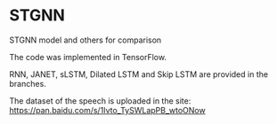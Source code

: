 # STGNN
STGNN model and others for comparison

The code was implemented in TensorFlow.

RNN, JANET, sLSTM, Dilated LSTM and Skip LSTM are provided in the branches. 

The dataset of the speech is uploaded in the site: https://pan.baidu.com/s/1Ivto_TySWLapPB_wtoONow
